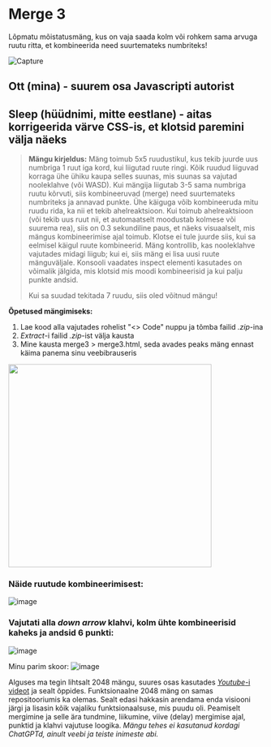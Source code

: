 # Merge 3
Lõpmatu mõistatusmäng, kus on vaja saada kolm või rohkem sama arvuga ruutu ritta, et kombineerida need suurtemateks numbriteks!

![Capture](https://github.com/Neuths/merge3/assets/117487287/6651251d-9654-4ec7-a75e-be0bae87ad76)

## Ott (mina) - suurem osa Javascripti autorist
## Sleep (hüüdnimi, mitte eestlane) - aitas korrigeerida värve CSS-is, et klotsid paremini välja näeks


> **Mängu kirjeldus:**
> Mäng toimub 5x5 ruudustikul, kus tekib juurde uus numbriga 1 ruut iga kord, kui liigutad ruute ringi. Kõik ruudud liiguvad korraga ühe ühiku kaupa selles suunas, mis suunas sa vajutad nooleklahve (või WASD). Kui mängija liigutab 3-5 sama numbriga ruutu kõrvuti, siis kombineeruvad (merge) need suurtemateks numbriteks ja annavad punkte. Ühe käiguga võib kombineeruda mitu ruudu rida, ka nii et tekib ahelreaktsioon. Kui toimub ahelreaktsioon (või tekib uus ruut nii, et automaatselt moodustab kolmese või suurema rea), siis on 0.3 sekundiline paus, et näeks visuaalselt, mis mängus kombineerimise ajal toimub. Klotse ei tule juurde siis, kui sa eelmisel käigul ruute kombineerid. Mäng kontrollib, kas nooleklahve vajutades midagi liigub; kui ei, siis mäng ei lisa uusi ruute mänguväljale. Konsooli vaadates inspect elementi kasutades on võimalik jälgida, mis klotsid mis moodi kombineerisid ja kui palju punkte andsid.
>
> Kui sa suudad tekitada 7 ruudu, siis oled võitnud mängu!


**Õpetused mängimiseks:**
1. Lae kood alla vajutades rohelist "<> Code" nuppu ja tõmba failid *.zip*-ina
2. *Extract*-i failid *.zip*-ist välja kausta
3. Mine kausta merge3 > merge3.html, seda avades peaks mäng ennast käima panema sinu veebibrauseris

<img src="https://github.com/Neuths/merge3/assets/117487287/4f5d4944-8dbb-4f43-bb23-eb833a2bb117.type" width="400">

### Näide ruutude kombineerimisest:
![image](https://github.com/Neuths/merge3/assets/117487287/4f5d4944-8dbb-4f43-bb23-eb833a2bb117)

### Vajutati alla *down arrow* klahvi, kolm ühte kombineerisid kaheks ja andsid 6 punkti:
![image](https://github.com/Neuths/merge3/assets/117487287/7829d84e-7103-4713-9619-7619a29ff089)



Minu parim skoor:
![image](https://github.com/Neuths/merge3/assets/117487287/29c09948-01de-4ccb-a2e4-3aa93ce841f5)







Alguses ma tegin lihtsalt 2048 mängu, suures osas kasutades [*Youtube*-i videot](https://youtu.be/XM2n1gu4530?si=SV-AkKpuo1a7uyLt) ja sealt õppides. Funktsionaalne 2048 mäng on samas repositooriumis ka olemas. Sealt edasi hakkasin arendama enda visiooni järgi ja lisasin kõik vajaliku funktsionaalsuse, mis puudu oli. Peamiselt mergimine ja selle ära tundmine, liikumine, viive (delay) mergimise ajal, punktid ja klahvi vajutuse loogika.
*Mängu tehes ei kasutanud kordagi ChatGPTd, ainult veebi ja teiste inimeste abi.*
